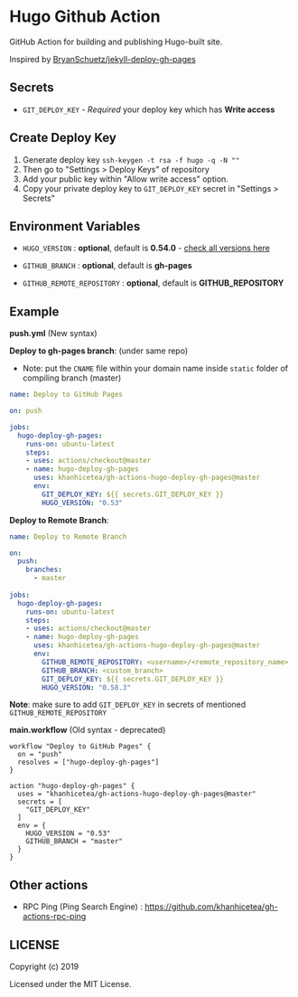 # Hugo Github Action

GitHub Action for building and publishing Hugo-built site.

Inspired by [BryanSchuetz/jekyll-deploy-gh-pages](https://github.com/BryanSchuetz/jekyll-deploy-gh-pages)

## Secrets

- `GIT_DEPLOY_KEY` - *Required* your deploy key which has **Write access**

## Create Deploy Key

1. Generate deploy key `ssh-keygen -t rsa -f hugo -q -N ""`
1. Then go to "Settings > Deploy Keys" of repository
1. Add your public key within "Allow write access" option.
1. Copy your private deploy key to `GIT_DEPLOY_KEY` secret in "Settings > Secrets"

## Environment Variables

- `HUGO_VERSION` : **optional**, default is **0.54.0** - [check all versions here](https://github.com/gohugoio/hugo/releases)

- `GITHUB_BRANCH` : **optional**, default is **gh-pages**

- `GITHUB_REMOTE_REPOSITORY` : **optional**, default is **GITHUB_REPOSITORY**


## Example

**push.yml** (New syntax)

**Deploy to gh-pages branch**: (under same repo)

- Note: put the `CNAME` file within your domain name inside `static` folder of compiling branch (master)

```yaml
name: Deploy to GitHub Pages

on: push

jobs:
  hugo-deploy-gh-pages:
    runs-on: ubuntu-latest
    steps:
    - uses: actions/checkout@master
    - name: hugo-deploy-gh-pages
      uses: khanhicetea/gh-actions-hugo-deploy-gh-pages@master
      env:
        GIT_DEPLOY_KEY: ${{ secrets.GIT_DEPLOY_KEY }}
        HUGO_VERSION: "0.53"
```


**Deploy to Remote Branch**:

```yaml
name: Deploy to Remote Branch

on:
  push:
    branches:
      - master
      
jobs:
  hugo-deploy-gh-pages:
    runs-on: ubuntu-latest
    steps:
    - uses: actions/checkout@master
    - name: hugo-deploy-gh-pages
      uses: khanhicetea/gh-actions-hugo-deploy-gh-pages@master
      env:
        GITHUB_REMOTE_REPOSITORY: <username>/<remote_repository_name>
        GITHUB_BRANCH: <custom_branch>
        GIT_DEPLOY_KEY: ${{ secrets.GIT_DEPLOY_KEY }}
        HUGO_VERSION: "0.58.3"
```

**Note**: make sure to add `GIT_DEPLOY_KEY` in secrets of mentioned `GITHUB_REMOTE_REPOSITORY`

**main.workflow** (Old syntax - deprecated)

```hcl
workflow "Deploy to GitHub Pages" {
  on = "push"
  resolves = ["hugo-deploy-gh-pages"]
}

action "hugo-deploy-gh-pages" {
  uses = "khanhicetea/gh-actions-hugo-deploy-gh-pages@master"
  secrets = [
    "GIT_DEPLOY_KEY"
  ]
  env = {
    HUGO_VERSION = "0.53"
    GITHUB_BRANCH = "master"
  }
}
```

## Other actions

- RPC Ping (Ping Search Engine) : https://github.com/khanhicetea/gh-actions-rpc-ping

## LICENSE

Copyright (c) 2019

Licensed under the MIT License.
